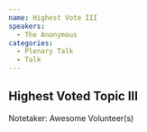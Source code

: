 ```yaml
---
name: Highest Vote III
speakers:
  - The Anonymous
categories:
  - Plenary Talk
  - Talk
---
```


## Highest Voted Topic III
Notetaker: Awesome Volunteer(s)
